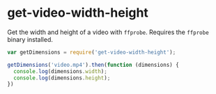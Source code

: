 
# get-video-width-height

Get the width and height of a video with `ffprobe`.
Requires the `ffprobe` binary installed.

```js
var getDimensions = require('get-video-width-height');

getDimensions('video.mp4').then(function (dimensions) {
  console.log(dimensions.width);
  console.log(dimensions.height);
})
```
